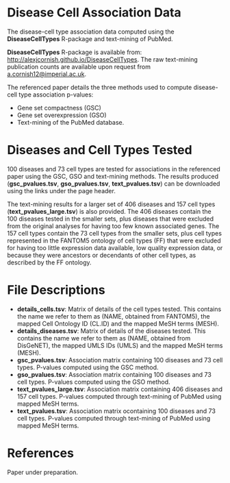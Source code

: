 Disease Cell Association Data
===

The disease-cell type association data computed using the **DiseaseCellTypes** R-package and text-mining of PubMed. 

**DiseaseCellTypes** R-package is available from: http://alexjcornish.github.io/DiseaseCellTypes. The raw text-mining publication counts are available upon request from a.cornish12@imperial.ac.uk.

The referenced paper details the three methods used to compute disease-cell type association p-values:
- Gene set compactness (GSC)
- Gene set overexpression (GSO)
- Text-mining of the PubMed database. 


Diseases and Cell Types Tested
===========

100 diseases and 73 cell types are tested for associations in the referenced paper using the GSC, GSO and text-mining methods. The results produced (**gsc_pvalues.tsv**, **gso_pvalues.tsv**, **text_pvalues.tsv**) can be downloaded using the links under the page header. 

The text-mining results for a larger set of 406 diseases and 157 cell types (**text_pvalues_large.tsv**) is also provided. The 406 diseases contain the 100 diseases tested in the smaller sets, plus diseases that were excluded from the original analyses for having too few known associated genes. The 157 cell types contain the 73 cell types from the smaller sets, plus cell types represented in the FANTOM5 ontology of cell types (FF) that were excluded for having too little expression data available, low quality expression data, or because they were ancestors or decendants of other cell types, as described by the FF ontology. 


File Descriptions
===========

- **details_cells.tsv**: Matrix of details of the cell types tested. This contains the name we refer to them as (NAME, obtained from FANTOM5), the mapped Cell Ontology ID (CL.ID) and the mapped MeSH terms (MESH). 
- **details_diseases.tsv**: Matrix of details of the diseases tested. This contains the name we refer to them as (NAME, obtained from DisGeNET), the mapped UMLS IDs (UMLS) and the mapped MeSH terms (MESH). 
- **gsc_pvalues.tsv**: Association matrix containing 100 diseases and 73 cell types. P-values computed using the GSC method. 
- **gso_pvalues.tsv**: Association matrix containing 100 diseases and 73 cell types. P-values computed using the GSO method. 
- **text_pvalues_large.tsv**: Association matrix containing 406 diseases and 157 cell types. P-values computed through text-mining of PubMed using mapped MeSH terms.
- **text_pvalues.tsv**: Association matrix ocontaining 100 diseases and 73 cell types. P-values computed through text-mining of PubMed using mapped MeSH terms.


References
===========

Paper under preparation.
